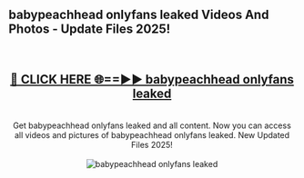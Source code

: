 <h2>babypeachhead onlyfans leaked Videos And Photos - Update Files 2025!</h2>
<br>
<div align="center">
<h2><a href="https://top-ai-tools.click/QrbHav" rel="nofollow">🔴 CLICK HERE 🌐==►► babypeachhead onlyfans leaked</a></h2>
<br>
Get babypeachhead onlyfans leaked and all content. Now you can access all videos and pictures of babypeachhead onlyfans leaked. New Updated Files 2025!
<br>
<br>
<a href="https://top-ai-tools.click/QrbHav" rel="nofollow" data-target="animated-image.originalLink"><img src="https://i.ibb.co.com/WyWwxjT/player-gif2.gif" alt="babypeachhead onlyfans leaked" style="max-width: 100%; display: inline-block;" data-target="animated-image.originalImage"></a>
</div>
<br>